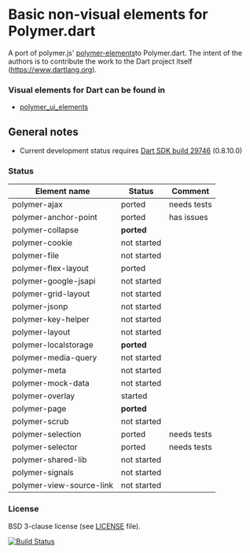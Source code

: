 # Basic non-visual elements for Polymer.dart

A port of polymer.js' [polymer-elements](https://github.com/Polymer/polymer-elements)to Polymer.dart. 
The intent of the authors is to contribute the work to the Dart project itself (https://www.dartlang.org).

### Visual elements for Dart can be found in
* [polymer_ui_elements](https://github.com/ErikGrimes/polymer_ui_elements)

## General notes

* Current development status requires [Dart SDK build 29746](http://gsdview.appspot.com/dart-editor-archive-continuous/29746/) (0.8.10.0)

### Status

Element name                    |   Status    | Comment
------------------------------- | ----------- | --------
polymer-ajax                    | ported      | needs tests
polymer-anchor-point            | ported      | has issues
polymer-collapse                | **ported**  |
polymer-cookie                  | not started |
polymer-file                    | not started |
polymer-flex-layout             | ported      |
polymer-google-jsapi            | not started |
polymer-grid-layout             | not started |
polymer-jsonp                   | not started |
polymer-key-helper              | not started |
polymer-layout                  | not started |
polymer-localstorage            | **ported**  |
polymer-media-query             | not started |
polymer-meta                    | not started |
polymer-mock-data               | not started |
polymer-overlay                 | started     |
polymer-page                    | **ported**  |
polymer-scrub                   | not started |
polymer-selection               | ported      | needs tests
polymer-selector                | ported      | needs tests
polymer-shared-lib              | not started |
polymer-signals                 | not started |
polymer-view-source-link        | not started |


### License
BSD 3-clause license (see [LICENSE](https://github.com/ErikGrimes/polymer_elements/blob/master/LICENSE) file).

[![Build Status](https://drone.io/github.com/ErikGrimes/polymer_elements/status.png)](https://drone.io/github.com/ErikGrimes/polymer-elements/latest)

